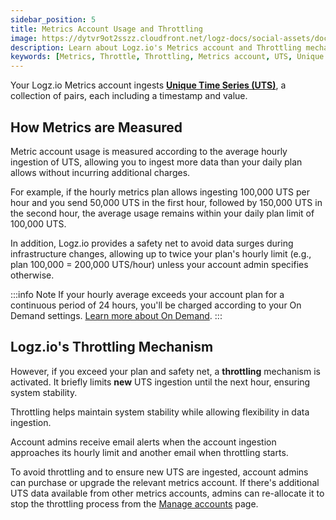 ```yaml
---
sidebar_position: 5
title: Metrics Account Usage and Throttling
image: https://dytvr9ot2sszz.cloudfront.net/logz-docs/social-assets/docs-social.jpg
description: Learn about Logz.io's Metrics account and Throttling mechanism
keywords: [Metrics, Throttle, Throttling, Metrics account, UTS, Unique Time Series]
---
```


Your Logz.io Metrics account ingests [**Unique Time Series (UTS)**](/docs/user-guide/infrastructure-monitoring/introduction-to-prometheus/explore-metrics-prometheus/#calculating-infrastructure-monitoring-usage), a collection of pairs, each including a timestamp and value.

## How Metrics are Measured

Metric account usage is measured according to the average hourly ingestion of UTS, allowing you to ingest more data than your daily plan allows without incurring additional charges. 

For example, if the hourly metrics plan allows ingesting 100,000 UTS per hour and you send 50,000 UTS in the first hour, followed by 150,000 UTS in the second hour, the average usage remains within your daily plan limit of 100,000 UTS.

In addition, Logz.io provides a safety net to avoid data surges during infrastructure changes, allowing up to twice your plan's hourly limit (e.g., plan 100,000 = 200,000 UTS/hour) unless your account admin specifies otherwise.

:::info Note
If your hourly average exceeds your account plan for a continuous period of 24 hours, you'll be charged according to your On Demand settings. [Learn more about On Demand](/docs/user-guide/admin/logzio-accounts/on-demand/).
:::

## Logz.io's Throttling Mechanism

However, if you exceed your plan and safety net, a **throttling** mechanism is activated. It briefly limits **new** UTS ingestion until the next hour, ensuring system stability. 

Throttling helps maintain system stability while allowing flexibility in data ingestion.

Account admins receive email alerts when the account ingestion approaches its hourly limit and another email when throttling starts.

To avoid throttling and to ensure new UTS are ingested, account admins can purchase or upgrade the relevant metrics account. If there's additional UTS data available from other metrics accounts, admins can re-allocate it to stop the throttling process from the [Manage accounts](https://app.logz.io/#/dashboard/settings/manage-accounts?product=Logs) page.
